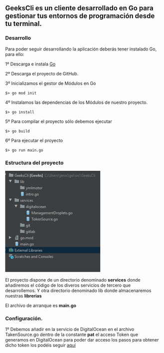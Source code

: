## **GeeksCli** es un cliente desarrollado en Go para gestionar tus entornos de programación desde tu terminal.

### Desarrollo
Para poder seguir desarrollando la aplicación deberás tener instalado Go, para ello:

1º Descarga e instala [Go](https://golang.org/dl/)

2º Descarga el proyecto de GitHub.

3º Inicializamos el gestor de Módulos en Go 
```
$> go mod init
```
4º Instalamos las dependencias de los Módulos de nuestro proyecto.
```
$> go install
```
5º Para compilar el proyecto sólo debemos ejecutar
```
$> go build
```
6º Para ejecutar el proyecto
```
$> go run main.go
```


### Estructura del proyecto
![](https://github.com/JavierRodriguez78/GeeksCli/blob/master/assets/Estructura.png)

El proyecto dispone de un directorio denominado **services** donde añadiremos el código de los diveros servicios de tercero que desarrollemos.
Y otra directorio denominado lib donde almacenaremos nuestras **librerias**

El archivo de arranque es **main.go**

### Configuración.
1º Debemos añadir  en la servicio de DigitalOcean en el archivo TakenSource.go dentro de la constante **pat** el acceso Token que generamos en DigitalOcean para poder dar acceso los pasos para obtener dicho token los podéis seguir [aquí](https://www.digitalocean.com/docs/apis-clis/api/create-personal-access-token/)


